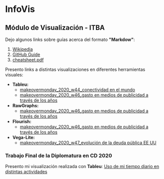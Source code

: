 # InfoVis
## Módulo de Visualización - ITBA

Dejo algunos links sobre guías acerca del formato **"Markdow"**:
1. [Wikipedia](https://es.wikipedia.org/wiki/Markdown)
2. [GitHub Guide](https://guides.github.com/features/mastering-markdown/)
3. [cheatsheet.pdf](https://guides.github.com/pdfs/markdown-cheatsheet-online.pdf)


Presento links a distintas visualizaciones en diferentes herramientas visuales:
* **Tableu:**
  * [makeovermonday_2020_w44_conectividad en el mundo](https://juanignaciosolis.github.io/infovis/mom_2020_w44_tableu.html)
  * [makeovermonday_2020_w46_gasto en medios de publicidad a través de los años](https://juanignaciosolis.github.io/infovis/mom_2020_w46_tableu.html)
* **RawGraphs:** 
  * [makeovermonday_2020_w46_gasto en medios de publicidad a través de los años](https://juanignaciosolis.github.io/infovis/mom_2020_w46_rawgraph.html)
* **Flourish:** 
  * [makeovermonday_2020_w46_gasto en medios de publicidad a través de los años](https://juanignaciosolis.github.io/infovis/mom_2020_w44_flourish.html)
* **Vega-Lite:** 
  * [makeovermonday_2020_w47_evolución de la deuda pública EE UU](https://juanignaciosolis.github.io/infovis/mom_2020_w47_vlite.html)
  
### Trabajo Final de la Diplomatura en CD 2020

Presento mi visualización realizada con **Tableu**: [Uso de mi tiempo diario en distintas actividades](https://juanignaciosolis.github.io/infovis/uso_tiempo_diario_tableu.html)

  

